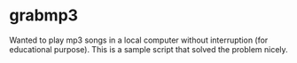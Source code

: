 grabmp3
=======
Wanted to play mp3 songs in a local computer without interruption (for educational purpose). 
This is a sample script that solved the problem nicely.
